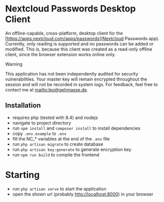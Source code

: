 # Nextcloud Passwords Desktop Client

An offline-capable, cross-platform, desktop client for the [https://apps.nextcloud.com/apps/passwords](Nextcloud Passwords app).
Currently, only reading is supported and no passwords can be added or modified. This is, because this client was created as a read-only offline client, since the browser extension works online only.

> [!WARNING]
> This application has not been independently audited for security vulnerabilities.
> Your master key will remain encrypted throughout the session and will not be recorded in system logs.
> For feedback, feel free to contact me at [mailto:leo@gehmasse.de](leo@gehmasse.de).

## Installation

-   requires php (tested with 8.4) and nodejs
-   navigate to project directory
-   run `npm install` and `composer install` to install dependencies
-   copy `.env.example` to `.env`
-   fill the NC\_\* variables at the end of the `.env` file
-   run `php artisan migrate` to create database
-   run `php artisan key:generate` to generate encryption key
-   run `npm run build` to compile the frontend

# Starting

-   run `php artisan serve` to start the application
-   open the shown url (probably [http://localhost:8000](http://localhost:8000)) in your browser
